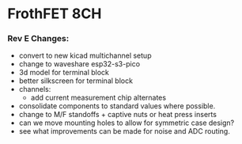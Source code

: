 # FrothFET 8CH

### Rev E Changes:

* convert to new kicad multichannel setup
* change to waveshare esp32-s3-pico
* 3d model for terminal block
* better silkscreen for terminal block
* channels:
  * add current measurement chip alternates
* consolidate components to standard values where possible.
* change to M/F standoffs + captive nuts or heat press inserts
* can we move mounting holes to allow for symmetric case design?
* see what improvements can be made for noise and ADC routing.